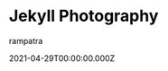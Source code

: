 ---
title: Jekyll Photography
github: https://github.com/rampatra/photography
demo: https://photography.rampatra.com/
license: GPL-3.0 License
author: rampatra
author_link: ''
author_twitter: ''
date: 2021-04-29T00:00:00.000Z
ssg:
  - Jekyll
cms: null
css: null
category:
  - Portfolio
description: A free online portfolio website to showcase your photos.
draft: true
publish_date: '2017-02-18T17:38:02Z'
update_date: '2022-08-31T09:24:15Z'
github_star: 621
github_fork: 724
---